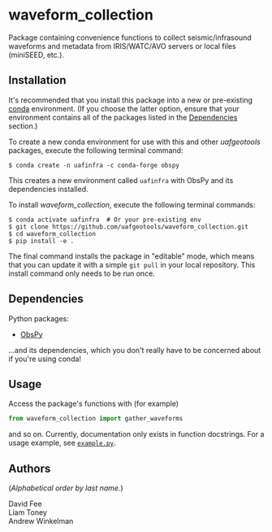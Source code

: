 waveform_collection
===================

Package containing convenience functions to collect seismic/infrasound waveforms
and metadata from IRIS/WATC/AVO servers or local files (miniSEED, etc.).

Installation
------------

It's recommended that you install this package into a new or pre-existing
[conda](https://docs.conda.io/projects/conda/en/latest/index.html) environment.
(If you choose the latter option, ensure that your environment contains all of
the packages listed in the [Dependencies](#dependencies) section.)

To create a new conda environment for use with this and other _uafgeotools_
packages, execute the following terminal command:
```
$ conda create -n uafinfra -c conda-forge obspy
```
This creates a new environment called `uafinfra` with ObsPy and its dependencies
installed.

To install _waveform_collection_, execute the following terminal commands:
```
$ conda activate uafinfra  # Or your pre-existing env
$ git clone https://github.com/uafgeotools/waveform_collection.git
$ cd waveform_collection
$ pip install -e .
```
The final command installs the package in "editable" mode, which means that you
can update it with a simple `git pull` in your local repository. This install
command only needs to be run once.

Dependencies
------------

Python packages:

* [ObsPy](http://docs.obspy.org/)

...and its dependencies, which you don't really have to be concerned about if
you're using conda!

Usage
-----

Access the package's functions with (for example)
```python
from waveform_collection import gather_waveforms
```
and so on. Currently, documentation only exists in function docstrings. For a
usage example, see [`example.py`](https://github.com/uafgeotools/waveform_collection/blob/master/example.py).

Authors
-------

(_Alphabetical order by last name._)

David Fee<br>
Liam Toney<br>
Andrew Winkelman

